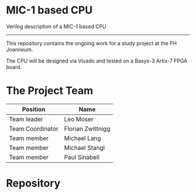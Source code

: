 # MIC-1 based CPU
Verilog description of a MIC-1 based CPU

---

This repository contains the ongoing work for a study project at the FH Joanneum.

The CPU will be designed via Vivado and tested on a Basys-3 Artix-7 FPGA board.

# The Project Team

| Position         | Name               |
|------------------|--------------------|
| Team leader      | Leo Moser          |
| Team Coordinator | Florian Zwittnigg  |
| Team member      | Michael Lang       |
| Team member      | Michael Stangl     |
| Team member      | Paul Sinabell      |

# Repository
